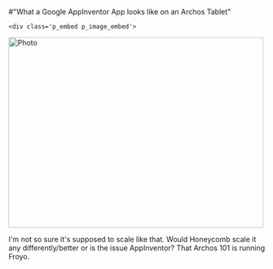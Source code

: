 #"What a Google AppInventor App looks like on an Archos Tablet"


    <div class='p_embed p_image_embed'>
<a href="http://getfile1.posterous.com/getfile/files.posterous.com/conoroneill/ZS0cxuHnGEYM7CJqfmP2SPPrziofUwoYtUjEV4Em78nswcFejHvsY4bsIqFT/photo.jpg.scaled.1000.jpg"><img alt="Photo" height="375" src="http://getfile0.posterous.com/getfile/files.posterous.com/conoroneill/p4R0AcHGVCGqYTHekpAxwMAkmFMnOlmPTRl5oLMwKEnEay5MgFHfBaADixwO/photo.jpg.scaled.500.jpg" width="500" /></a>
</div>
<p>I&#39;m not so sure it&#39;s supposed to scale like that. Would Honeycomb scale it any differently/better or is the issue AppInventor? That Archos 101 is running Froyo. </p>
  